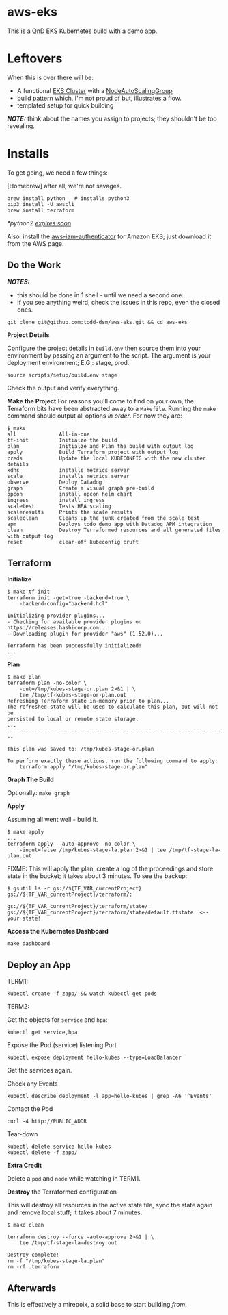 # aws-eks

This is a QnD EKS Kubernetes build with a demo app.

# Leftovers
When this is over there will be:
* A functional [EKS Cluster] with a [NodeAutoScalingGroup]
* build pattern which, I'm not proud of but, illustrates a flow.
* templated setup for quick building


_**NOTE:**_ think about the names you assign to projects; they shouldn't be too revealing.

# Installs
To get going, we need a few things:

[Homebrew] after all, we're not savages.

```
brew install python   # installs python3
pip3 install -U awscli
brew install terraform
```
_*python2 [expires soon]_


Also: install the [aws-iam-authenticator] for Amazon EKS; just download it from the AWS page.

## Do the Work

_**NOTES:**_
* this should be done in 1 shell - until we need a second one.
* if you see anything weird, check the issues in this repo, even the closed ones.

`git clone git@github.com:todd-dsm/aws-eks.git && cd aws-eks`

**Project Details**

Configure the project details in `build.env` then source them into your environment by passing an argument to the script. The argument is your deployment environment; E.G.: stage, prod.

```
source scripts/setup/build.env stage
```

Check the output and verify everything.


**Make the Project**
For reasons you'll come to find on your own, the Terraform bits have been abstracted away to a `Makefile`. Running the `make` command should output all options _in order_. For now they are:

```
$ make
all              All-in-one
tf-init          Initialze the build
plan             Initialze and Plan the build with output log
apply            Build Terraform project with output log
creds            Update the local KUBECONFIG with the new cluster details
xdns             installs metrics server
scale            installs metrics server
observe          Deploy Datadog
graph            Create a visual graph pre-build
opcon            install opcon helm chart
ingress          install ingress
scaletest        Tests HPA scaling
scaleresults     Prints the scale results
scaleclean       Cleans up the junk created from the scale test
apm              Deploys todo demo app with Datadog APM integration
clean            Destroy Terraformed resources and all generated files with output log
reset            clear-off kubeconfig cruft
```

## Terraform


**Initialize**

```
$ make tf-init
terraform init -get=true -backend=true \
	-backend-config="backend.hcl"

Initializing provider plugins...
- Checking for available provider plugins on https://releases.hashicorp.com...
- Downloading plugin for provider "aws" (1.52.0)...

Terraform has been successfully initialized!
...
```

**Plan**

```
$ make plan
terraform plan -no-color \
	-out=/tmp/kubes-stage-or.plan 2>&1 | \
	tee /tmp/tf-kubes-stage-or-plan.out
Refreshing Terraform state in-memory prior to plan...
The refreshed state will be used to calculate this plan, but will not be
persisted to local or remote state storage.
...
------------------------------------------------------------------------

This plan was saved to: /tmp/kubes-stage-or.plan

To perform exactly these actions, run the following command to apply:
    terraform apply "/tmp/kubes-stage-or.plan"
```


**Graph The Build**

Optionally: `make graph`


**Apply**

Assuming all went well - build it.

```
$ make apply
...
terraform apply --auto-approve -no-color \
    -input=false /tmp/kubes-stage-la.plan 2>&1 | tee /tmp/tf-stage-la-plan.out
```

FIXME: This will apply the plan, create a log of the proceedings and store state in the bucket; it takes about 3 minutes. To see the backup:

```
$ gsutil ls -r gs://${TF_VAR_currentProject}
gs://${TF_VAR_currentProject}/terraform/:

gs://${TF_VAR_currentProject}/terraform/state/:
gs://${TF_VAR_currentProject}/terraform/state/default.tfstate  <-- your state!
```


**Access the Kubernetes Dashboard**

`make dashboard`

## Deploy an App

TERM1:

`kubectl create -f zapp/ && watch kubectl get pods`


TERM2:

Get the objects for `service` and `hpa`:

`kubectl get service,hpa`


Expose the Pod (service) listening Port

`kubectl expose deployment hello-kubes --type=LoadBalancer`

Get the services again.


Check any Events

`kubectl describe deployment -l app=hello-kubes | grep -A6 '^Events'`



Contact the Pod

`curl -4 http://PUBLIC_ADDR`


Tear-down

```
kubectl delete service hello-kubes
kubectl delete -f zapp/
```


**Extra Credit**

Delete a `pod` and `node` while watching in TERM1.

**Destroy** the Terraformed configuration

This will destroy all resources in the active state file, sync the state again and remove local stuff; it takes about 7 minutes.

```
$ make clean

terraform destroy --force -auto-approve 2>&1 | \
	tee /tmp/tf-stage-la-destroy.out

Destroy complete!
rm -f "/tmp/kubes-stage-la.plan"
rm -rf .terraform
```

## Afterwards
This is effectively a mirepoix, a solid base to start building _from_.


[EKS Cluster]:https://aws.amazon.com/eks/
[NodeAutoScalingGroup]:https://docs.aws.amazon.com/eks/latest/userguide/launch-workers.html
[expires soon]:https://pythonclock.org/
[aws-iam-authenticator]:https://docs.aws.amazon.com/eks/latest/userguide/configure-kubectl.html
